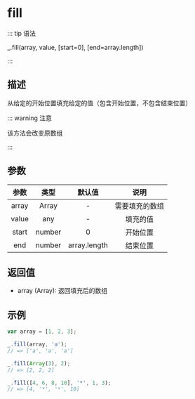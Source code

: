 # fill

::: tip 语法

_.fill(array, value, [start=0], [end=array.length])

:::

## 描述

从给定的开始位置填充给定的值（包含开始位置，不包含结束位置）

::: warning 注意

该方法会改变原数组

:::

## 参数

| 参数  |  类型  |    默认值    |      说明      |
| :---: | :----: | :----------: | :------------: |
| array | Array  |      -       | 需要填充的数组 |
| value |  any   |      -       |    填充的值    |
| start | number |      0       |    开始位置    |
|  end  | number | array.length |    结束位置    |

## 返回值

+ array (Array): 返回填充后的数组

## 示例

```js
var array = [1, 2, 3];

_.fill(array, 'a');
// => ['a', 'a', 'a']

_.fill(Array(3), 2);
// => [2, 2, 2]

_.fill([4, 6, 8, 10], '*', 1, 3);
// => [4, '*', '*', 10]
```
